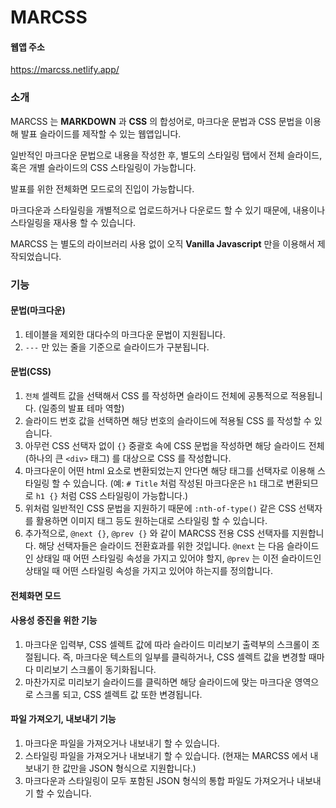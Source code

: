 # MARCSS

#### 웹앱 주소

https://marcss.netlify.app/

### 소개

MARCSS 는 **MARKDOWN** 과 **CSS** 의 합성어로, 마크다운 문법과 CSS 문법을 이용해 발표 슬라이드를 제작할 수 있는 웹앱입니다. 

일반적인 마크다운 문법으로 내용을 작성한 후, 별도의 스타일링 탭에서 전체 슬라이드, 혹은 개별 슬라이드의 CSS 스타일링이 가능합니다. 

발표를 위한 전체화면 모드로의 진입이 가능합니다.

마크다운과 스타일링을 개별적으로 업로드하거나 다운로드 할 수 있기 때문에, 내용이나 스타일링을 재사용 할 수 있습니다. 

MARCSS 는 별도의 라이브러리 사용 없이 오직 **Vanilla Javascript** 만을 이용해서 제작되었습니다. 

### 기능

#### 문법(마크다운)

1. 테이블을 제외한 대다수의 마크다운 문법이 지원됩니다.
1. `---` 만 있는 줄을 기준으로 슬라이드가 구분됩니다. 

#### 문법(CSS)

1. `전체` 셀렉트 값을 선택해서 CSS 를 작성하면 슬라이드 전체에 공통적으로 적용됩니다. (일종의 발표 테마 역할)
1. 슬라이드 번호 값을 선택하면 해당 번호의 슬라이드에 적용될 CSS 를 작성할 수 있습니다. 
1. 아무런 CSS 선택자 없이 `{}` 중괄호 속에 CSS 문법을 작성하면 해당 슬라이드 전체(하나의 큰 `<div>` 태그) 를 대상으로 CSS 를 작성합니다.
1. 마크다운이 어떤 html 요소로 변환되었는지 안다면 해당 태그를 선택자로 이용해 스타일링 할 수 있습니다. (예: `# Title` 처럼 작성된 마크다운은 `h1` 태그로 변환되므로 `h1 {}` 처럼 CSS 스타일링이 가능합니다.)
1. 위처럼 일반적인 CSS 문법을 지원하기 때문에 `:nth-of-type()` 같은 CSS 선택자를 활용하면 이미지 태그 등도 원하는대로 스타일링 할 수 있습니다.
1. 추가적으로, `@next {}`, `@prev {}` 와 같이 MARCSS 전용 CSS 선택자를 지원합니다. 해당 선택자들은 슬라이드 전환효과를 위한 것입니다. `@next` 는 다음 슬라이드인 상태일 때 어떤 스타일링 속성을 가지고 있어야 할지, `@prev` 는 이전 슬라이드인 상태일 때 어떤 스타일링 속성을 가지고 있어야 하는지를 정의합니다.

#### 전체화면 모드



#### 사용성 증진을 위한 기능

1. 마크다운 입력부, CSS 셀렉트 값에 따라 슬라이드 미리보기 출력부의 스크롤이 조절됩니다. 즉, 마크다운 텍스트의 일부를 클릭하거나, CSS 셀렉트 값을 변경할 때마다 미리보기 스크롤이 동기화됩니다.
1. 마찬가지로 미리보기 슬라이드를 클릭하면 해당 슬라이드에 맞는 마크다운 영역으로 스크롤 되고, CSS 셀렉트 값 또한 변경됩니다. 

#### 파일 가져오기, 내보내기 기능

1. 마크다운 파일을 가져오거나 내보내기 할 수 있습니다.
1. 스타일링 파일을 가져오거나 내보내기 할 수 있습니다. (현재는 MARCSS 에서 내보내기 한 값만을 JSON 형식으로 지원합니다.)
1. 마크다운과 스타일링이 모두 포함된 JSON 형식의 통합 파일도 가져오거나 내보내기 할 수 있습니다. 